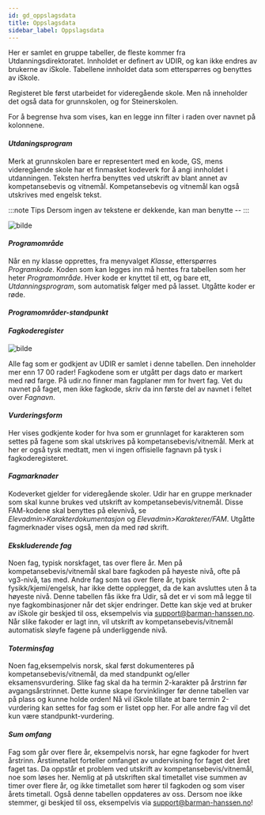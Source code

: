 ```yaml
---
id: gd_oppslagsdata
title: Oppslagsdata
sidebar_label: Oppslagsdata
---
```

Her er samlet en gruppe tabeller, de fleste kommer fra Utdanningsdirektoratet. Innholdet er definert av UDIR, og kan ikke endres av brukerne av iSkole. Tabellene innholdet data som etterspørres og benyttes av iSkole.

Registeret ble først utarbeidet for videregående skole. Men nå inneholder det også data for grunnskolen, og for Steinerskolen. 

For å begrense hva som vises, kan en legge inn filter i raden over navnet på kolonnene.

#### _Utdaningsprogram_

Merk at grunnskolen bare er representert med en kode, GS, mens videregående skole har et finmasket kodeverk for å angi innholdet i utdanningen. Teksten herfra benyttes ved utskrift av blant annet av kompetansebevis og vitnemål. Kompetansebevis og vitnemål kan også utskrives med engelsk tekst.

:::note Tips
Dersom ingen av tekstene er dekkende, kan man benytte --
:::

![bilde](https://user-images.githubusercontent.com/80097133/148767105-e055bd1a-2d0d-49d2-af6d-eeb5be250ce6.png)

#### _Programområde_

Når en ny klasse opprettes, fra menyvalget _Klasse_, etterspørres _Programkode_. Koden som kan legges inn må hentes fra tabellen som her heter _Programområde_. Hver kode er knyttet til ett, og bare ett, _Utdanningsprogram_, som automatisk følger med på lasset. Utgåtte koder er røde.

#### _Programområder-standpunkt_

#### _Fagkoderegister_

![bilde](https://user-images.githubusercontent.com/80097133/148937507-67d7138e-6e9a-4962-9418-539a230a6f48.png)

Alle fag som er godkjent av UDIR er samlet i denne tabellen. Den inneholder mer enn 17 00 rader! Fagkodene som er utgått per dags dato er markert med rød farge. På udir.no finner man fagplaner mm for hvert fag. Vet du navnet på faget, men ikke fagkode, skriv da inn første del av navnet i feltet over _Fagnavn_.

#### _Vurderingsform_

Her vises godkjente koder for hva som er grunnlaget for karakteren som settes på fagene som skal utskrives på kompetansebevis/vitnemål. Merk at her er også tysk medtatt, men vi ingen offisielle fagnavn på tysk i fagkoderegisteret.

#### _Fagmarknader_

Kodeverket gjelder for videregående skoler. Udir har en gruppe merknader som skal kunne brukes ved utskrift av kompetansebevis/vitnemål. Disse FAM-kodene skal benyttes på elevnivå, se _Elevadmin>Karakterdokumentasjon_ og _Elevadmin>Karakterer/FAM_. Utgåtte fagmerknader vises også, men da med rød skrift.

#### _Ekskluderende fag_

Noen fag, typisk norskfaget, tas over flere år. Men på kompetansebevis/vitnemål skal bare fagkoden på høyeste nivå, ofte på vg3-nivå, tas med.  Andre fag som tas over flere år, typisk fysikk/kjemi/engelsk, har ikke dette opplegget, da de kan avsluttes uten å ta høyeste nivå. Denne tabellen fås ikke fra Udir, så det er vi som må legge til nye fagkombinasjoner når det skjer endringer. Dette kan skje ved at bruker av iSkole gir beskjed til oss, eksempelvis via support@barman-hanssen.no. Når slike fakoder er lagt inn, vil utskrift av kompetansebevis/vitnemål automatisk sløyfe fagene på underliggende nivå.

#### _Toterminsfag_
Noen fag,eksempelvis norsk, skal først dokumenteres på kompetansebevis/vitnemål, da med standpunkt og/eller eksamensvurdering. Slike fag skal da ha termin 2-karakter på årstrinn før avgangsårstrinnet. Dette kunne skape forvinklinger før denne tabellen var på plass og kunne holde orden! Nå vil iSkole tillate at bare termin 2-vurdering kan settes for fag som er listet opp her. For alle andre fag vil det kun være standpunkt-vurdering.

#### _Sum omfang_

Fag som går over flere år, eksempelvis norsk, har egne fagkoder for hvert årstrinn. Årstimetallet forteller omfanget av undervisning for faget det året faget tas.
Da oppstår et problem ved utskrift av kompetansebevis/vitnemål, noe som løses her. Nemlig at på utskriften skal timetallet vise summen av timer over flere år, og ikke timetallet som hører til fagkoden og som viser årets timetall. Også denne tabellen oppdateres av oss. Dersom noe ikke stemmer, gi beskjed til oss, eksempelvis via support@barman-hanssen.no!
